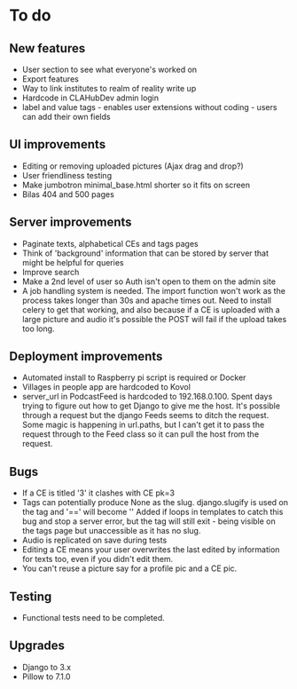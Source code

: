 # To do

## New features
- User section to see what everyone's worked on
- Export features
- Way to link institutes to realm of reality write up
- Hardcode in CLAHubDev admin login
- label and value tags - enables user extensions without coding - users can add their own fields

## UI improvements
- Editing or removing uploaded pictures (Ajax drag and drop?)
- User friendliness testing
- Make jumbotron minimal_base.html shorter so it fits on screen
- Bilas 404 and 500 pages

## Server improvements
- Paginate texts, alphabetical CEs and tags pages
- Think of 'background' information that can be stored by server that might be helpful for queries
- Improve search
- Make a 2nd level of user so Auth isn't open to them on the admin site
- A job handling system is needed. The import function won't work as the process takes longer than 30s and apache times
out. Need to install celery to get that working, and also because if a CE is uploaded with a large picture
and audio it's possible the POST will fail if the upload takes too long.

## Deployment improvements
- Automated install to Raspberry pi script is required or Docker
- Villages in people app are hardcoded to Kovol
- server_url in PodcastFeed is hardcoded to 192.168.0.100. Spent days trying to figure out how to get Django to give me the host.
It's possible through a request but the django Feeds seems to ditch the request. Some magic is happening in url.paths, but I can't
get it to pass the request through to the Feed class so it can pull the host from the request.

## Bugs
- If a CE is titled '3' it clashes with CE pk=3
- Tags can potentially produce None as the slug. django.slugify is used on the tag and '==' will become ''
Added if loops in templates to catch this bug and stop a server error, but the tag will still exit - being
visible on the tags page but unaccessible as it has no slug.
- Audio is replicated on save during tests
- Editing a CE means your user overwrites the last edited by information for texts too,
even if you didn't edit them.
- You can't reuse a picture say for a profile pic and a CE pic.

## Testing
- Functional tests need to be completed.

## Upgrades
- Django to 3.x
- Pillow to 7.1.0